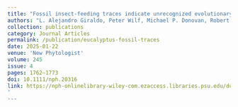 ```yaml
---
title: "Fossil insect-feeding traces indicate unrecognized evolutionary  history and biodiversity on Australia’s iconic <em>Eucalyptus<em>"
authors: "L. Alejandro Giraldo, Peter Wilf, Michael P. Donovan, Robert M. Kooyman, Maria A. Gandolfo"
collection: publications
category: Journal Articles
permalink: /publication/eucalyptus-fossil-traces
date: 2025-01-22
venue: 'New Phytologist'
volume: 245
issue: 4
pages: 1762–1773
doi: 10.1111/nph.20316
link: https://nph-onlinelibrary-wiley-com.ezaccess.libraries.psu.edu/doi/full/10.1111/nph.20316
'
---
```

